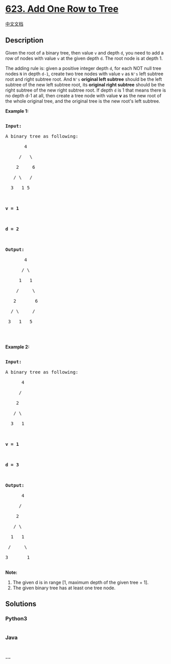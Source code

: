 # [623. Add One Row to Tree](https://leetcode.com/problems/add-one-row-to-tree)

[中文文档](/solution/0600-0699/0623.Add%20One%20Row%20to%20Tree/README.md)

## Description

<p>Given the root of a binary tree, then value <code>v</code> and depth <code>d</code>, you need to add a row of nodes with value <code>v</code> at the given depth <code>d</code>. The root node is at depth 1. </p>

<p>The adding rule is: given a positive integer depth <code>d</code>, for each NOT null tree nodes <code>N</code> in depth <code>d-1</code>, create two tree nodes with value <code>v</code> as <code>N's</code> left subtree root and right subtree root. And <code>N's</code> <b>original left subtree</b> should be the left subtree of the new left subtree root, its <b>original right subtree</b> should be the right subtree of the new right subtree root. If depth <code>d</code> is 1 that means there is no depth d-1 at all, then create a tree node with value <b>v</b> as the new root of the whole original tree, and the original tree is the new root's left subtree.</p>

<p><b>Example 1:</b><br />

<pre>

<b>Input:</b> 

A binary tree as following:

       4

     /   \

    2     6

   / \   / 

  3   1 5   



<b>v = 1</b>



<b>d = 2</b>



<b>Output:</b> 

       4

      / \

     1   1

    /     \

   2       6

  / \     / 

 3   1   5   



</pre>

</p>

<p><b>Example 2:</b><br />

<pre>

<b>Input:</b> 

A binary tree as following:

      4

     /   

    2    

   / \   

  3   1    



<b>v = 1</b>



<b>d = 3</b>



<b>Output:</b> 

      4

     /   

    2

   / \    

  1   1

 /     \  

3       1

</pre>

</p>

<p><b>Note:</b><br>

<ol>

<li>The given d is in range [1, maximum depth of the given tree + 1].</li>

<li>The given binary tree has at least one tree node.</li>

</ol>

</p>

## Solutions

<!-- tabs:start -->

### **Python3**

```python

```

### **Java**

```java

```

### **...**

```

```

<!-- tabs:end -->
